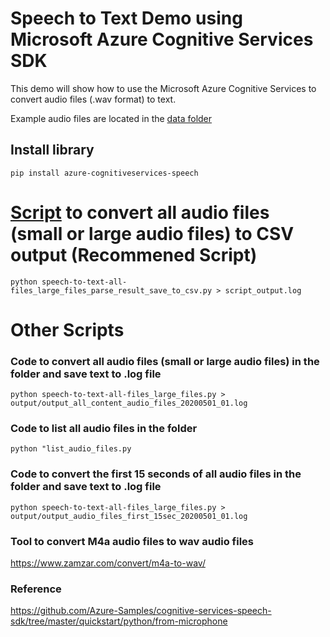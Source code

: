 # Speech to Text Demo using Microsoft Azure Cognitive Services SDK
This demo will show how to use the Microsoft Azure Cognitive Services to convert audio files (.wav format) to text. <BR>

Example audio files are located in the [data folder](https://github.com/caiomsouza/Microsoft-Cognitive-Services/tree/master/speech-to-text/data)<BR>

## Install library
```
pip install azure-cognitiveservices-speech
```

# [Script](https://github.com/caiomsouza/Microsoft-Cognitive-Services/blob/master/speech-to-text/speech-to-text-all-files_large_files_parse_result_save_to_csv.py) to convert all audio files (small or large audio files) to CSV output (Recommened Script)
```
python speech-to-text-all-files_large_files_parse_result_save_to_csv.py > script_output.log
```

# Other Scripts

### Code to convert all audio files (small or large audio files) in the folder and save text to .log file
```
python speech-to-text-all-files_large_files.py > output/output_all_content_audio_files_20200501_01.log
```

### Code to list all audio files in the folder
```
python "list_audio_files.py
```

### Code to convert the first 15 seconds of all audio files in the folder and save text to .log file
```
python speech-to-text-all-files_large_files.py > output/output_audio_files_first_15sec_20200501_01.log
```

### Tool to convert M4a audio files to wav audio files
https://www.zamzar.com/convert/m4a-to-wav/

### Reference
https://github.com/Azure-Samples/cognitive-services-speech-sdk/tree/master/quickstart/python/from-microphone
